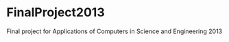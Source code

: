 FinalProject2013
================

Final project for Applications of Computers in Science and Engineering 2013
